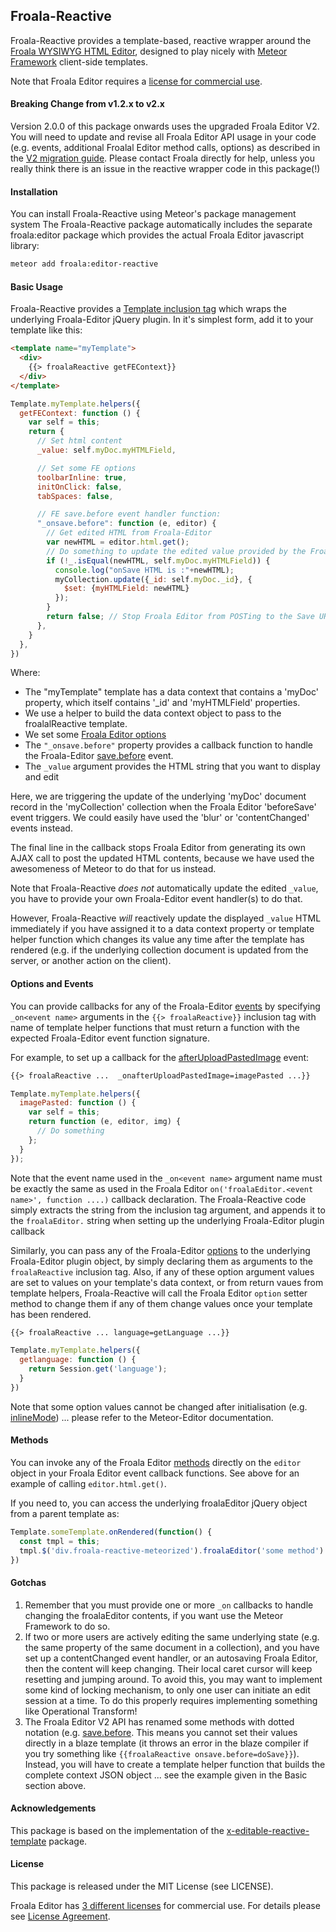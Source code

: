 ## Froala-Reactive

Froala-Reactive provides a template-based, reactive wrapper around the [Froala WYSIWYG HTML Editor](https://froala.com/wysiwyg-editor/v2.0/pricing), designed to play nicely with [Meteor Framework](https://www.meteor.com/) client-side templates.

Note that Froala Editor requires a [license for commercial use](https://froala.com/wysiwyg-editor/v2.0/pricing).

#### Breaking Change from v1.2.x to v2.x

Version 2.0.0 of this package onwards uses the upgraded Froala Editor V2.  You will need to update and revise all Froala Editor API usage in your code (e.g. events, additional Froalal Editor method calls, options) as described in the [V2 migration guide](https://www.froala.com/wysiwyg-editor/v2.0/docs/migrate-from-v1).  Please contact Froala directly for help, unless you really think there is an issue in the reactive wrapper code in this package(!)

#### Installation

You can install Froala-Reactive using Meteor's package management system  The Froala-Reactive package automatically includes the separate froala:editor package which provides the actual Froala Editor javascript library:

```bash
meteor add froala:editor-reactive
```

#### Basic Usage

Froala-Reactive provides a [Template inclusion tag](https://github.com/meteor/meteor/blob/devel/packages/spacebars/README.md#inclusion-tags) which wraps the underlying Froala-Editor jQuery plugin.  In it's simplest form, add it to your template like this:

```html
<template name="myTemplate">
  <div>
    {{> froalaReactive getFEContext}}
  </div>
</template>
```

```javascript
Template.myTemplate.helpers({
  getFEContext: function () {
    var self = this;
    return {
      // Set html content
      _value: self.myDoc.myHTMLField,

      // Set some FE options
      toolbarInline: true,
      initOnClick: false,
      tabSpaces: false,

      // FE save.before event handler function:
      "_onsave.before": function (e, editor) {
        // Get edited HTML from Froala-Editor
        var newHTML = editor.html.get();
        // Do something to update the edited value provided by the Froala-Editor plugin, if it has changed:
        if (!_.isEqual(newHTML, self.myDoc.myHTMLField)) {
          console.log("onSave HTML is :"+newHTML);
          myCollection.update({_id: self.myDoc._id}, {
            $set: {myHTMLField: newHTML}
          });
        }
        return false; // Stop Froala Editor from POSTing to the Save URL
      },
    }
  },
})
```

Where:

* The "myTemplate" template has a data context that contains a 'myDoc' property, which itself contains '_id' and 'myHTMLField' properties.
* We use a helper to build the data context object to pass to the froalalReactive template.
* We set some [Froala Editor options](https://www.froala.com/wysiwyg-editor/v2.0/docs/options)
* The `"_onsave.before"` property provides a callback function to handle the Froala-Editor [save.before](https://www.froala.com/wysiwyg-editor/v2.0/docs/events#save.before) event.
* The `_value` argument provides the HTML string that you want to display and edit

Here, we are triggering the update of the underlying 'myDoc' document record in the 'myCollection' collection when the Froala Editor 'beforeSave' event triggers.  We could easily have used the 'blur' or 'contentChanged' events instead.

The final line in the callback stops Froala Editor from generating its own AJAX call to post the updated HTML contents, because we have used the awesomeness of Meteor to do that for us instead.

Note that Froala-Reactive *does not* automatically update the edited `_value`, you
have to provide your own Froala-Editor event handler(s) to do that.

However, Froala-Reactive *will* reactively update the displayed `_value` HTML immediately if you have assigned it to a data context property or template helper function which changes its value any time after the template has rendered (e.g. if the underlying collection document is updated from the server, or another action on the client).

#### Options and Events

You can provide callbacks for any of the Froala-Editor [events](https://froala.com/wysiwyg-editor/v2.0/docs/events) by specifying `_on<event name>` arguments in the `{{> froalaReactive}}` inclusion tag with name of template helper functions that must return a function with the expected Froala-Editor event function signature.

For example, to set up a callback for the [afterUploadPastedImage](https://froala.com/wysiwyg-editor/v2.0/docs/events#afterUploadPastedImage) event:

```html
{{> froalaReactive ...  _onafterUploadPastedImage=imagePasted ...}}
```

```javascript
Template.myTemplate.helpers({
  imagePasted: function () {
    var self = this;
    return function (e, editor, img) {
      // Do something
    };
  }
});
```

Note that the event name used in the `_on<event name>` argument name must be exactly the same as used in the Froala Editor `on('froalaEditor.<event name>', function ....)` callback declaration.  The Froala-Reactive code simply extracts the <event name> string from the inclusion tag argument, and appends it to the `froalaEditor.` string when setting up the underlying Froala-Editor plugin callback

Similarly, you can pass any of the Froala-Editor [options](https://froala.com/wysiwyg-editor/v2.0/docs/options) to the underlying Froala-Editor plugin object, by simply declaring them as arguments to the `froalaReactive` inclusion tag.  Also, if any of these option argument values are set to values on your template's data context, or from return vaues from template helpers, Froala-Reactive will call the Froala Editor `option` setter method to change them if any of them change values once your template has been rendered.

```html
{{> froalaReactive ... language=getLanguage ...}}
```

```javascript
Template.myTemplate.helpers({
  getlanguage: function () {
    return Session.get('language');
  }
})
```

Note that some option values cannot be changed after initialisation (e.g. [inlineMode](https://froala.com/wysiwyg-editor/v2.0/docs/options#inlineMode)) ... please refer to the Meteor-Editor documentation.

#### Methods

You can invoke any of the Froala Editor [methods](https://froala.com/wysiwyg-editor/v2.0/docs/methods) directly on the `editor` object in your Froala Editor event callback functions.  See above for an example of calling `editor.html.get()`.

If you need to, you can access the underlying froalaEditor jQuery object from a parent template as:

```javascript
Template.someTemplate.onRendered(function() {
  const tmpl = this;
  tmpl.$('div.froala-reactive-meteorized').froalaEditor('some method')
})
```

#### Gotchas

1. Remember that you must provide one or more `_on` callbacks to handle changing the froalaEditor contents, if you want use the Meteor Framework to do so.
2. If two or more users are actively editing the same underlying state (e.g. the same property of the same document in a collection), and you have set up a contentChanged event handler, or an autosaving Froala Editor, then the content will keep changing.  Their local caret cursor will keep resetting and jumping around.  To avoid this, you may want to implement some kind of locking mechanism, to only one user can initiate an edit session at a time.  To do this properly requires implementing something like Operational Transform!
3. The Froala Editor V2 API has renamed some methods with dotted notation (e.g. [save.before](https://www.froala.com/wysiwyg-editor/v2.0/docs/events#save.before).  This means you cannot set their values directly in a blaze template (it throws an error in the blaze compiler if you try something like `{{froalaReactive onsave.before=doSave}}`).  Instead, you will have to create a template helper function that builds the complete context JSON object ... see the example given in the Basic section above. 

#### Acknowledgements

This package is based on the implementation of the [x-editable-reactive-template](https://github.com/davidworkman9/x-editable-reactive-template) package.

#### License

This package is released under the MIT License (see LICENSE).

Froala Editor has [3 different licenses](https://froala.com/wysiwyg-editor/v2.0/pricing) for commercial use.
For details please see [License Agreement](https://froala.com/wysiwyg-editor/v2.0/terms).
